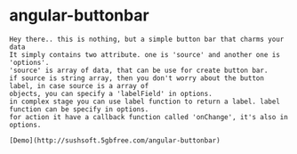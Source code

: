 # angular-buttonbar

	Hey there.. this is nothing, but a simple button bar that charms your data 
	It simply contains two attribute. one is 'source' and another one is 'options'.
	'source' is array of data, that can be use for create button bar.
	if source is string array, then you don't worry about the button label, in case source is a array of
	objects, you can specify a 'labelField' in options.
	in complex stage you can use label function to return a label. label function can be specify in options.
	for action it have a callback function called 'onChange', it's also in options.
	
	[Demo](http://sushsoft.5gbfree.com/angular-buttonbar)